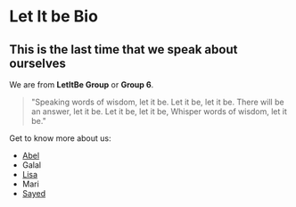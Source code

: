 # Let It be Bio

## This is the last time that we speak about ourselves

We are from **LetItBe Group** or **Group 6**.

>"Speaking words of wisdom, let it be.
>Let it be, let it be.
>There will be an answer, let it be.
>Let it be, let it be,
>Whisper words of wisdom, let it be."

Get to know more about us:
- [Abel](./abel.md)
- Galal
- [Lisa](./lisa.md)
- Mari
- [Sayed](./intro-sayed.md)
